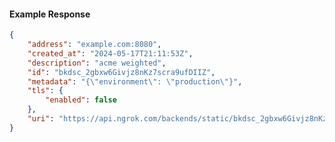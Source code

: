 <!-- Code generated for API Clients. DO NOT EDIT. -->

#### Example Response

```json
{
	"address": "example.com:8080",
	"created_at": "2024-05-17T21:11:53Z",
	"description": "acme weighted",
	"id": "bkdsc_2gbxw6Givjz8nKz7scra9ufDIIZ",
	"metadata": "{\"environment\": \"production\"}",
	"tls": {
		"enabled": false
	},
	"uri": "https://api.ngrok.com/backends/static/bkdsc_2gbxw6Givjz8nKz7scra9ufDIIZ"
}
```
